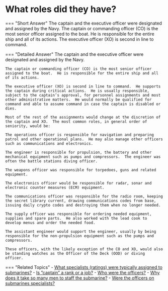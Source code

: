 # What roles did they have?


=== "Short Answer"
    The captain and the executive officer were designated and assigned by the Navy. The captain or commanding officer (CO) is the most senior officer assigned to the boat. He is responsible for the entire ship and all of its actions. The executive officer (XO) is second in line to command.

=== "Detailed Answer"
    The captain and the executive officer were designated and assigned by the Navy.

    The captain or commanding officer (CO) is the most senior officer assigned to the boat.  He is responsible for the entire ship and all of its actions.

    The executive officer (XO) is second in line to command.  He supports the captain during critical actions.  He is usually responsible, subject to the captain’s approval, for personnel assignments and most other administrative matters.  He would normally be qualified for command and able to assume command in case the captain is disabled or dies.

    Most of the rest of the assignments would change at the discretion of the captain and XO.  The most common roles, in general order of seniority, would be:

    The operations officer is responsible for navigation and preparing patrol and other operational plans.  He may also manage other officers such as communications and electronics.

    The engineer is responsible for propulsion, the battery and other mechanical equipment such as pumps and compressors.  The engineer was often the battle stations diving officer.

    The weapons officer was responsible for torpedoes, guns and related equipment.

    The electronics officer would be responsible for radar, sonar and electronic counter measures (ECM) equipment.

    The communications officer was responsible for the radio room, keeping the secret library current, drawing communications codes from base, issuing daily crypto codes and destroying them when no longer needed.

    The supply officer was responsible for ordering needed equipment, supplies and spare parts.  He also worked with the lead cook to develop menus and order the needed food.

    The assistant engineer would support the engineer, usually by being responsible for the non-propulsion equipment such as the pumps and compressors.

    These officers, with the likely exception of the CO and XO, would also be standing watches as the Officer of the Deck (OOD) or diving officer.

=== "Related Topics"
    - [What specialists (ratings) were typically assigned to submarines?](./what-specialists-ratings-were-typically-assigned-to-submarines.md)
    - [Is ”captain” a rank or a job?](./is-captain-a-rank-or-a-job.md)
    - [Who were the officers?](./who-were-the-officers.md)
    - [Why does it take so many men to staff the submarine?](./why-does-it-take-so-many-men-to-staff-the-submarine.md)
    - [Were the officers on submarines specialists?](./were-the-officers-on-submarines-specialists.md)
